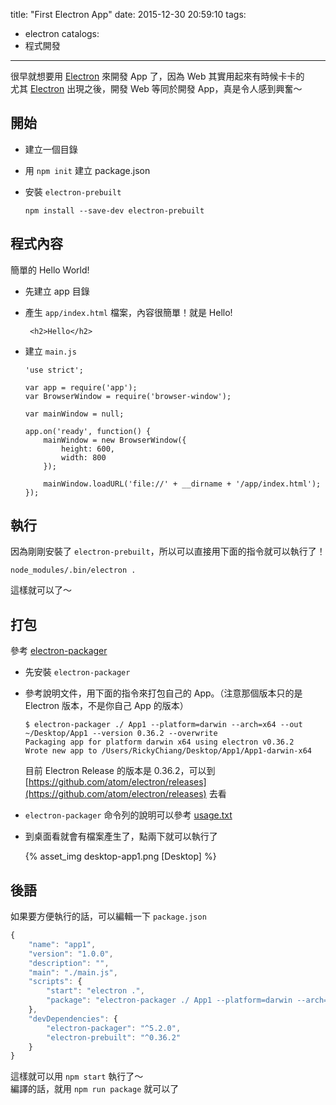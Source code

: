 title: "First Electron App"
date: 2015-12-30 20:59:10
tags:
- electron
catalogs:
- 程式開發
---

很早就想要用 [Electron][Electron] 來開發 App 了，因為 Web 其實用起來有時候卡卡的  
尤其 [Electron][Electron] 出現之後，開發 Web 等同於開發 App，真是令人感到興奮～  

<!--more-->

## 開始

* 建立一個目錄
* 用 `npm init` 建立 package.json
* 安裝 `electron-prebuilt`

  ```
  npm install --save-dev electron-prebuilt
  ```

## 程式內容

簡單的 Hello World!   

* 先建立 app 目錄
* 產生 `app/index.html` 檔案，內容很簡單！就是 Hello!  

  ```
   <h2>Hello</h2>
  ```
* 建立 `main.js`  

  ```
  'use strict';

  var app = require('app');
  var BrowserWindow = require('browser-window');

  var mainWindow = null;

  app.on('ready', function() {
      mainWindow = new BrowserWindow({
          height: 600,
          width: 800
      });

      mainWindow.loadURL('file://' + __dirname + '/app/index.html');
  });
  ```

## 執行

因為剛剛安裝了 `electron-prebuilt`，所以可以直接用下面的指令就可以執行了！  

```
node_modules/.bin/electron .
```

這樣就可以了～  

## 打包

參考 [electron-packager](https://www.npmjs.com/package/electron-packager)  

* 先安裝 `electron-packager`
* 參考說明文件，用下面的指令來打包自己的 App。（注意那個版本只的是 Electron 版本，不是你自己 App 的版本）

  ```
  $ electron-packager ./ App1 --platform=darwin --arch=x64 --out ~/Desktop/App1 --version 0.36.2 --overwrite
  Packaging app for platform darwin x64 using electron v0.36.2
  Wrote new app to /Users/RickyChiang/Desktop/App1/App1-darwin-x64
  ```

  目前 Electron Release 的版本是 0.36.2，可以到 [https://github.com/atom/electron/releases](https://github.com/atom/electron/releases) 去看  
* `electron-packager` 命令列的說明可以參考 [usage.txt](https://github.com/maxogden/electron-packager/blob/master/usage.txt)
* 到桌面看就會有檔案產生了，點兩下就可以執行了  

  {% asset_img desktop-app1.png [Desktop] %} 


## 後語

如果要方便執行的話，可以編輯一下 `package.json`

```javascript
{
    "name": "app1",
    "version": "1.0.0",
    "description": "",
    "main": "./main.js",
    "scripts": {
        "start": "electron .",
        "package": "electron-packager ./ App1 --platform=darwin --arch=x64 --out ~/Desktop/App1 --version 0.36.2 --overwrite"
    },
    "devDependencies": {
        "electron-packager": "^5.2.0",
        "electron-prebuilt": "^0.36.2"
    }
}
```

這樣就可以用 `npm start` 執行了～  
編譯的話，就用 `npm run package` 就可以了


[Electron]: http://electron.atom.io
